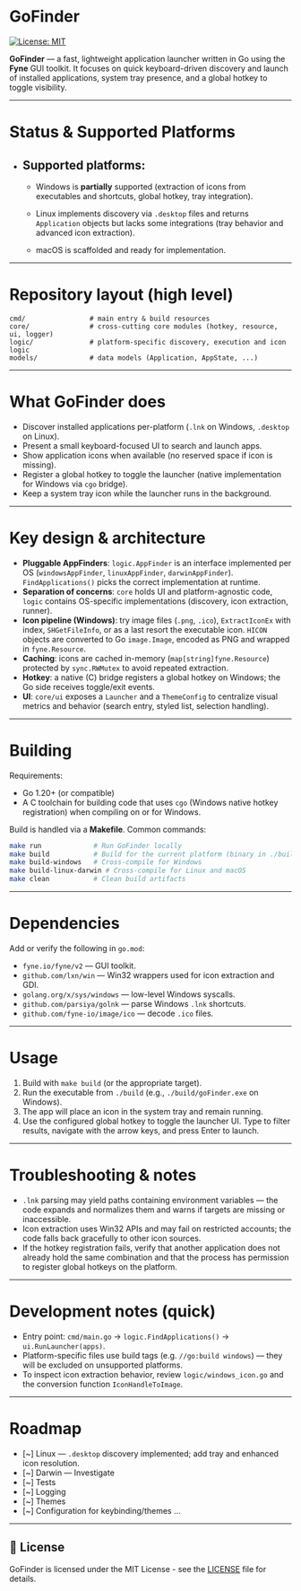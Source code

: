# GoFinder

[![License: MIT](https://img.shields.io/badge/License-MIT-yellow.svg)](https://opensource.org/licenses/MIT)

**GoFinder** — a fast, lightweight application launcher written in Go using the **Fyne** GUI toolkit. It focuses on quick keyboard-driven discovery and launch of installed applications, system tray presence, and a global hotkey to toggle visibility.

---

# Status & Supported Platforms

* ## **Supported platforms:**

    - Windows is **partially** supported (extraction of icons from executables and shortcuts, global hotkey, tray integration). 

    - Linux implements discovery via `.desktop` files and returns `Application` objects but lacks some integrations (tray behavior and advanced icon extraction). 

    - macOS is scaffolded and ready for implementation.

---

# Repository layout (high level)

```
cmd/                # main entry & build resources
core/               # cross-cutting core modules (hotkey, resource, ui, logger)
logic/              # platform-specific discovery, execution and icon logic
models/             # data models (Application, AppState, ...)
```

---

# What GoFinder does

* Discover installed applications per-platform (`.lnk` on Windows, `.desktop` on Linux).
* Present a small keyboard-focused UI to search and launch apps.
* Show application icons when available (no reserved space if icon is missing).
* Register a global hotkey to toggle the launcher (native implementation for Windows via `cgo` bridge).
* Keep a system tray icon while the launcher runs in the background.

---

# Key design & architecture

* **Pluggable AppFinders**: `logic.AppFinder` is an interface implemented per OS (`windowsAppFinder`, `linuxAppFinder`, `darwinAppFinder`). `FindApplications()` picks the correct implementation at runtime.
* **Separation of concerns**: `core` holds UI and platform-agnostic code, `logic` contains OS-specific implementations (discovery, icon extraction, runner).
* **Icon pipeline (Windows)**: try image files (`.png`, `.ico`), `ExtractIconEx` with index, `SHGetFileInfo`, or as a last resort the executable icon. `HICON` objects are converted to Go `image.Image`, encoded as PNG and wrapped in `fyne.Resource`.
* **Caching**: icons are cached in-memory (`map[string]fyne.Resource`) protected by `sync.RWMutex` to avoid repeated extraction.
* **Hotkey**: a native (C) bridge registers a global hotkey on Windows; the Go side receives toggle/exit events.
* **UI**: `core/ui` exposes a `Launcher` and a `ThemeConfig` to centralize visual metrics and behavior (search entry, styled list, selection handling).

---

# Building

Requirements:

* Go 1.20+ (or compatible)
* A C toolchain for building code that uses `cgo` (Windows native hotkey registration) when compiling on or for Windows.

Build is handled via a **Makefile**. Common commands:

```bash
make run             # Run GoFinder locally
make build           # Build for the current platform (binary in ./build)
make build-windows   # Cross-compile for Windows
make build-linux-darwin # Cross-compile for Linux and macOS
make clean           # Clean build artifacts
```

---

# Dependencies

Add or verify the following in `go.mod`:

* `fyne.io/fyne/v2` — GUI toolkit.
* `github.com/lxn/win` — Win32 wrappers used for icon extraction and GDI.
* `golang.org/x/sys/windows` — low-level Windows syscalls.
* `github.com/parsiya/golnk` — parse Windows `.lnk` shortcuts.
* `github.com/fyne-io/image/ico` — decode `.ico` files.

---

# Usage

1. Build with `make build` (or the appropriate target).
2. Run the executable from `./build` (e.g., `./build/goFinder.exe` on Windows).
3. The app will place an icon in the system tray and remain running.
4. Use the configured global hotkey to toggle the launcher UI. Type to filter results, navigate with the arrow keys, and press Enter to launch.

---

# Troubleshooting & notes

* `.lnk` parsing may yield paths containing environment variables — the code expands and normalizes them and warns if targets are missing or inaccessible.
* Icon extraction uses Win32 APIs and may fail on restricted accounts; the code falls back gracefully to other icon sources.
* If the hotkey registration fails, verify that another application does not already hold the same combination and that the process has permission to register global hotkeys on the platform.

---

# Development notes (quick)

* Entry point: `cmd/main.go` → `logic.FindApplications()` → `ui.RunLauncher(apps)`.
* Platform-specific files use build tags (e.g. `//go:build windows`) — they will be excluded on unsupported platforms.
* To inspect icon extraction behavior, review `logic/windows_icon.go` and the conversion function `IconHandleToImage`.

--- 

# Roadmap

* \[\~] Linux — `.desktop` discovery implemented; add tray and enhanced icon resolution.
* \[\~] Darwin — Investigate
* \[\~] Tests
* \[\~] Logging
* \[\~] Themes 
* \[\~] Configuration for keybinding/themes ...

---

## 📄 License

GoFinder is licensed under the MIT License - see the [LICENSE](LICENSE) file for details.
